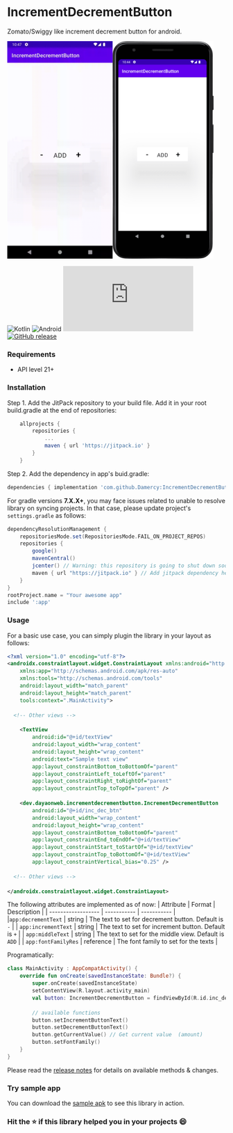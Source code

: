 # IncrementDecrementButton

Zomato/Swiggy like increment decrement button for android.  


<img src="https://github.com/Damercy/IncrementDecrementButton/blob/master/screenshots/btn_basic.gif" height="500px" align="left"/>
<img src="https://github.com/Damercy/IncrementDecrementButton/blob/master/screenshots/Screenshot_20220209_224432.png" height="500px"/>  

![Kotlin](https://img.shields.io/badge/kotlin-%230095D5.svg?style=for-the-badge&logo=kotlin&logoColor=white) ![Android](https://img.shields.io/badge/Android-3DDC84?style=for-the-badge&logo=android&logoColor=white) [![GitHub license](https://badgen.net/github/license/Naereen/Strapdown.js)](https://github.com/Naereen/StrapDown.js/blob/master/LICENSE) [![GitHub release](https://img.shields.io/github/release/Naereen/StrapDown.js.svg)](https://github.com/Damercy/IncrementDecrementButton/releases)
### Requirements
- API level 21+


### Installation
Step 1. Add the JitPack repository to your build file. Add it in your root build.gradle at the end of repositories:
```groovy
	allprojects {
		repositories {
			...
			maven { url 'https://jitpack.io' }
		}
	}
```
Step 2. Add the dependency in app's buid.gradle:
```groovy
dependencies { implementation 'com.github.Damercy:IncrementDecrementButton:1.0.0' }
```  
 
 
For gradle versions **7.X.X+**, you may face issues related to unable to resolve library on syncing projects. In that case, please update project's `settings.gradle` as follows:
```groovy
dependencyResolutionManagement {
    repositoriesMode.set(RepositoriesMode.FAIL_ON_PROJECT_REPOS)
    repositories {
        google()
        mavenCentral()
        jcenter() // Warning: this repository is going to shut down soon
        maven { url "https://jitpack.io" } // Add jitpack dependency here instead
    }
}
rootProject.name = "Your awesome app"
include ':app'
```
### Usage
For a basic use case, you can simply plugin the library in your layout as follows:
```xml
<?xml version="1.0" encoding="utf-8"?>
<androidx.constraintlayout.widget.ConstraintLayout xmlns:android="http://schemas.android.com/apk/res/android"
    xmlns:app="http://schemas.android.com/apk/res-auto"
    xmlns:tools="http://schemas.android.com/tools"
    android:layout_width="match_parent"
    android:layout_height="match_parent"
    tools:context=".MainActivity">
  
  <!-- Other views -->

    <TextView
        android:id="@+id/textView"
        android:layout_width="wrap_content"
        android:layout_height="wrap_content"
        android:text="Sample text view"
        app:layout_constraintBottom_toBottomOf="parent"
        app:layout_constraintLeft_toLeftOf="parent"
        app:layout_constraintRight_toRightOf="parent"
        app:layout_constraintTop_toTopOf="parent" />

    <dev.dayaonweb.incrementdecrementbutton.IncrementDecrementButton
        android:id="@+id/inc_dec_btn"
        android:layout_width="wrap_content"
        android:layout_height="wrap_content"
        app:layout_constraintBottom_toBottomOf="parent"
        app:layout_constraintEnd_toEndOf="@+id/textView"
        app:layout_constraintStart_toStartOf="@+id/textView"
        app:layout_constraintTop_toBottomOf="@+id/textView"
        app:layout_constraintVertical_bias="0.25" />
  
  <!-- Other views -->

</androidx.constraintlayout.widget.ConstraintLayout>
```

The following attributes are implemented as of now:
| Attribute          | Format      | Description |
| ------------------ | ----------- | ----------- |
|`app:decrementText` |   string          | The text to set for decrement button. Default is `-` |
| `app:incrementText` |   string          | The text to set for increment button. Default is `+` |
| `app:middleText` |   string          | The text to set for the middle view. Default is `ADD` |
| `app:fontFamilyRes` |   reference          | The font family to set for the texts |

Programatically:
```kotlin
class MainActivity : AppCompatActivity() {
    override fun onCreate(savedInstanceState: Bundle?) {
        super.onCreate(savedInstanceState)
        setContentView(R.layout.activity_main)
        val button: IncrementDecrementButton = findViewById(R.id.inc_dec_btn)
        
        // available functions
        button.setIncrementButtonText()
        button.setDecrementButtonText()
        button.getCurrentValue() // Get current value  (amount)
        button.setFontFamily()
    }
}
```


Please read the [release notes](https://github.com/Damercy/IncrementDecrementButton/releases/tag/1.0.0) for details on available methods & changes.

### Try sample app
You can download the [sample apk](https://github.com/Damercy/IncrementDecrementButton/releases/download/1.0.0/sample-app.apk) to see this library in action.

### Hit the ⭐ if this library helped you in your projects 😄

